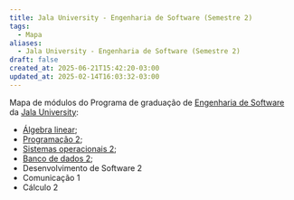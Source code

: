 ```yaml
---
title: Jala University - Engenharia de Software (Semestre 2)
tags:
  - Mapa
aliases:
  - Jala University - Engenharia de Software (Semestre 2)
draft: false
created_at: 2025-06-21T15:42:20-03:00
updated_at: 2025-02-14T16:03:32-03:00
---
```

Mapa de módulos do Programa de graduação de [Engenharia de Software](../notas/2025/05/07/entrada/Jala_University-Engenharia_de_Software.md) da [Jala University](../notas/2025/05/07/entrada/Jala%20University.md):

- [Álgebra linear](../../Jala_University-algebra_linear.md);
- [Programação 2](../../Jala_University-Programacao_2.md);
- [Sistemas operacionais 2](../../Jala_University-Sistemas_operacionais_2.md);
- [Banco de dados 2](../../Jala_University-Banco_de_dados_2.md);
- Desenvolvimento de Software 2
- Comunicação 1
- Cálculo 2

